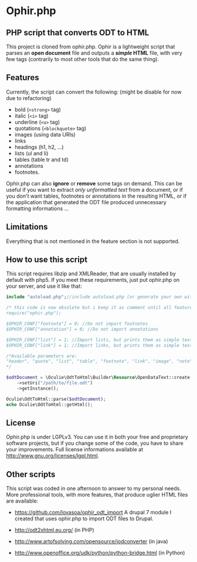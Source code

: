 # Ophir.php
## PHP script that converts ODT to HTML
This project is cloned from ophir.php. Ophir is a lightweight script that parses an <b>open document</b> file and outputs a <b><i>simple</i> HTML</b> file, with very few tags (contrarily to most other tools that do the same thing).

## Features
Currently, the script can convert the following: (might be disable for now due to refactoring)
 - bold (```<strong>``` tag)
 - italic (```<i>``` tag)
 - underline (```<u>``` tag)
 - quotations (```<blockquote>``` tag)
 - images (using data URIs)
 - links
 - headings (h1, h2, ...)
 - lists (ul and li)
 - tables (table tr and td)
 - annotations
 - footnotes.

Ophir.php can also **ignore** or **remove** some tags on demand. This can be useful if you want to extract *only unformatted text* from a document, or if you don't want tables, footnotes or annotations in the resulting HTML, or if the application that generated the ODT file produced unnecessary formatting informations ...

## Limitations
Everything that is not mentioned in the feature section is not supported.

## How to use this script
This script requires libzip and XMLReader, that are usually installed by default with php5.
If you meet these requirements, just put ophir.php on your server, and use it like that:

```php
include "autoload.php";//include autoload.php (or generate your own with composer for example) to deal with the required classes

/* this code is now obsolete but i keep it as comment until all features are rewrited 
require("ophir.php");

$OPHIR_CONF["footnote"] = 0; //Do not import footnotes
$OPHIR_CONF["annotation"] = 0; //Do not import annotations

$OPHIR_CONF["list"] = 1; //Import lists, but prints them as simple text (no ul or li tags will be generated)
$OPHIR_CONF["link"] = 1; //Import links, but prints them as simple text (only extract text from the links)

/*Available parameters are:
"header", "quote", "list", "table", "footnote", "link", "image", "note", and "annotation"
*/

$odtDocument = \Oculie\OdtToHtml\Builder\Resource\OpenDataText::create()
	->setUri("/path/to/file.odt")
	->getInstance();

Oculie\OdtToHtml::parse($odtDocument);
echo Oculie\OdtToHtml::getHtml();
```


## License
Ophir.php is under LGPLv3.
You can use it in both your free and proprietary software projects, but if you change some of the code, you have to share your improvements.
Full license informations available at http://www.gnu.org/licenses/lgpl.html. 

## Other scripts
This script was coded in one afternoon to answer to my personal needs. More professional tools, with more features, that produce uglier HTML files are available: 

 - https://github.com/lovasoa/ophir_odt_import A drupal 7 module I created that uses ophir.php to import ODT files to Drupal.

 - http://odt2xhtml.eu.org/ (in PHP)

 - http://www.artofsolving.com/opensource/jodconverter (in java)

 -  http://www.openoffice.org/udk/python/python-bridge.html (in Python)
